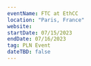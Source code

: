 ```yaml
---
eventName: FTC at EthCC
location: "Paris, France"
website: 
startDate: 07/15/2023
endDate: 07/16/2023
tag: PLN Event
dateTBD: false
---
```

